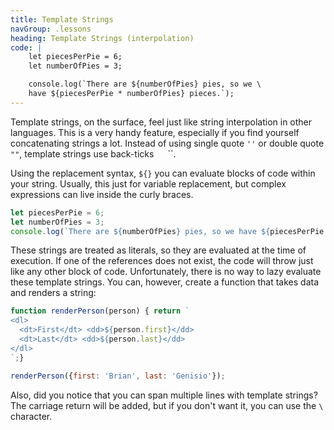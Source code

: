 ```yaml
---
title: Template Strings
navGroup: .lessons
heading: Template Strings (interpolation)
code: |
    let piecesPerPie = 6;
    let numberOfPies = 3;

    console.log(`There are ${numberOfPies} pies, so we \
    have ${piecesPerPie * numberOfPies} pieces.`);
---
```


Template strings, on the surface, feel just like string interpolation in other languages.  This is a very handy feature, especially if you find yourself concatenating strings a lot.  Instead of using single quote `''` or double quote `""`, template strings use back-ticks ``  `` ``.

Using the replacement syntax, `${}` you can evaluate blocks of code within your string.  Usually, this just for variable replacement, but complex expressions can live inside the curly braces.

```javascript
let piecesPerPie = 6;
let numberOfPies = 3;
console.log(`There are ${numberOfPies} pies, so we have ${piecesPerPie * numberOfPies} pieces.`);
```

These strings are treated as literals, so they are evaluated at the time of execution.  If one of the references does not exist, the code will throw just like any other block of code.  Unfortunately, there is no way to lazy evaluate these template strings.  You can, however, create a function that takes data and renders a string:

```javascript
function renderPerson(person) { return `
<dl>
  <dt>First</dt> <dd>${person.first}</dd>
  <dt>Last</dt> <dd>${person.last}</dd>
</dl>  
`;}

renderPerson({first: 'Brian', last: 'Genisio'});
```

Also, did you notice that you can span multiple lines with template strings?  The carriage return will be added, but if you don't want it, you can use the `\` character.
